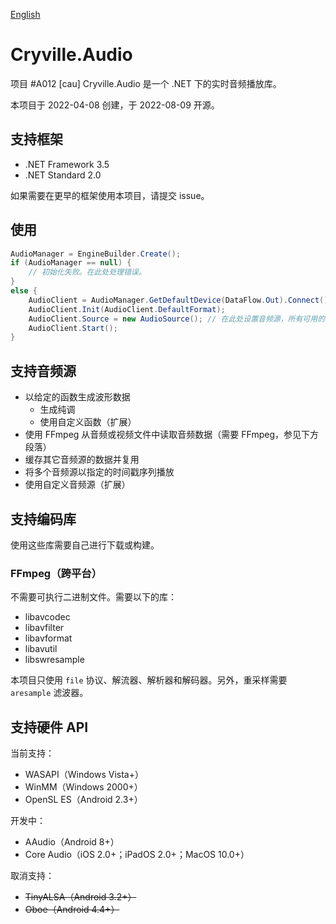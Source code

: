 [English](README.md)

# Cryville.Audio
项目 #A012 [cau] Cryville.Audio 是一个 .NET 下的实时音频播放库。

本项目于 2022-04-08 创建，于 2022-08-09 开源。

## 支持框架
- .NET Framework 3.5
- .NET Standard 2.0

如果需要在更早的框架使用本项目，请提交 issue。

## 使用
```cs
AudioManager = EngineBuilder.Create();
if (AudioManager == null) {
	// 初始化失败。在此处处理错误。
}
else {
	AudioClient = AudioManager.GetDefaultDevice(DataFlow.Out).Connect();
	AudioClient.Init(AudioClient.DefaultFormat);
	AudioClient.Source = new AudioSource(); // 在此处设置音频源，所有可用的音频源参见 Cryville.Audio.Source 命名空间。
	AudioClient.Start();
}
```

## 支持音频源
- 以给定的函数生成波形数据
  - 生成纯调
  - 使用自定义函数（扩展）
- 使用 FFmpeg 从音频或视频文件中读取音频数据（需要 FFmpeg，参见下方段落）
- 缓存其它音频源的数据并复用
- 将多个音频源以指定的时间戳序列播放
- 使用自定义音频源（扩展）

## 支持编码库
使用这些库需要自己进行下载或构建。

### FFmpeg（跨平台）
不需要可执行二进制文件。需要以下的库：
- libavcodec
- libavfilter
- libavformat
- libavutil
- libswresample

本项目只使用 `file` 协议、解流器、解析器和解码器。另外，重采样需要 `aresample` 滤波器。

## 支持硬件 API
当前支持：
- WASAPI（Windows Vista+）
- WinMM（Windows 2000+）
- OpenSL ES（Android 2.3+）

开发中：
- AAudio（Android 8+）
- Core Audio（iOS 2.0+；iPadOS 2.0+；MacOS 10.0+）

取消支持：
- ~~TinyALSA（Android 3.2+）~~
- ~~Oboe（Android 4.4+）~~
